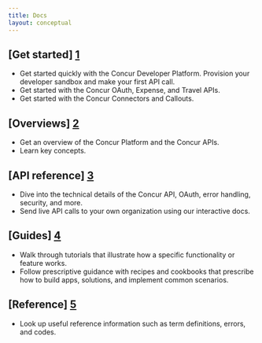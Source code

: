 ```yaml
---
title: Docs
layout: conceptual
---
```


## [Get started] [1]
- Get started quickly with the Concur Developer Platform. Provision your developer sandbox and make your first API call.
- Get started with the Concur OAuth, Expense, and Travel APIs.
- Get started with the Concur Connectors and Callouts.

## [Overviews] [2]
- Get an overview of the Concur Platform and the Concur APIs.
- Learn key concepts.

## [API reference] [3]
- Dive into the technical details of the Concur API, OAuth, error handling, security, and more.
- Send live API calls to your own organization using our interactive docs.

## [Guides] [4]
- Walk through tutorials that illustrate how a specific functionality or feature works.
- Follow prescriptive guidance with recipes and cookbooks that prescribe how to build apps, solutions, and  implement common scenarios.

## [Reference] [5]
- Look up useful reference information such as term definitions, errors, and codes.

[1]: http://concur.github.io/developer.concur.com/docs/get-started/
[2]: http://concur.github.io/developer.concur.com/docs/overviews/callouts/callouts.html
[3]: http://concur.github.io/developer.concur.com/api-reference/
[4]: http://concur.github.io/developer.concur.com/docs/guides/
[5]: http://concur.github.io/developer.concur.com/docs/reference/
